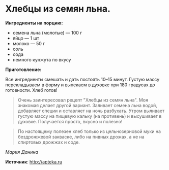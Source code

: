 # Хлебцы из семян льна.

**Ингредиенты на порцию:**

- семена льна (молотые) — 100 г
- яйцо — 1 шт
- молоко — 50 г
- соль
- сода
- немного кунжута по вкусу

**Приготовление:**

Все ингредиенты смешать и дать постоять 10–15 минут. Густую массу перекладываем в форму и выпекаем в духовке при 180 градусах до готовности. Хлеб готов!

> Очень заинтересовал рецепт "Хлебцы из семян льна". Моя знакомая делает другой вариант. Заливает семена льна водой, добавляет специи и оставляет на ночь разбухать. Утром выливает густую массу на пищевую кальку (на противень) и высушивает в духовке. Получается просто, вкусно и полезно!

> По настоящему полезен хлеб только из цельнозерновой муки на бездрожжевой закваске, либо на пивных дрожах, а не на спиртовых дрожжах и соде.

_Мария Данина_

**Источник**: http://apteka.ru
